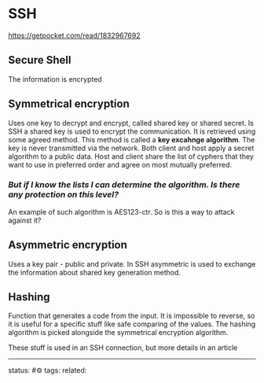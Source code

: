# SSH
https://getpocket.com/read/1832967692

## Secure Shell

The information is encrypted

## Symmetrical encryption
Uses one key to decrypt and encrypt, called shared key or shared secret.
Is SSH a shared key is used to encrypt the communication. It is retrieved using some agreed method. This method is called a **key excahnge algorithm**.
The key is never transmitted via the network. Both client and host apply a secret algorithm to a public data.
Host and client share the list of cyphers that they want to use in preferred order and agree on most mutually preferred.
### *But if I know the lists I can determine the algorithm. Is there any protection on this level?*
An example of such algorithm is AES123-ctr. So is this a way to attack against it?

## Asymmetric encryption 
Uses a key pair - public and private.
In SSH asymmetric is used to exchange the information about shared key generation method.

## Hashing
Function that generates a code from the input. It is impossible to reverse, so it is useful for a specific stuff like safe comparing of the values.
The hashing algorithm is picked alongside the symmetrical encryption algorithm.


These stuff is used in an SSH connection, but more details in an article

---
status: #⚙️ 
tags: 
related: 